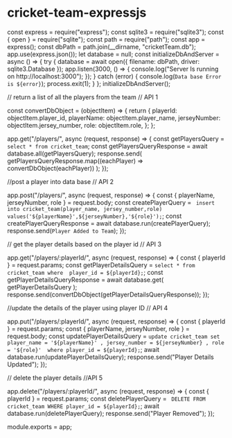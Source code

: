 # cricket-team-expressjs
const express = require("express");
const sqlite3 = require("sqlite3");
const { open } = require("sqlite");
const path = require("path");
const app = express();
const dbPath = path.join(__dirname, "cricketTeam.db");
app.use(express.json());
let database = null;
const initializeDbAndServer = async () => {
  try {
    database = await open({ filename: dbPath, driver: sqlite3.Database });
    app.listen(3000, () => {
      console.log("Server Is running on http://localhost:3000");
    });
  } catch (error) {
    console.log(`Data base Error is ${error}`);
    process.exit(1);
  }
};
initializeDbAndServer();

// return a list of all the players from the team
// API 1

const convertDbObject = (objectItem) => {
  return {
    playerId: objectItem.player_id,
    playerName: objectItem.player_name,
    jerseyNumber: objectItem.jersey_number,
    role: objectItem.role,
  };
};

app.get("/players/", async (request, response) => {
  const getPlayersQuery = `select * from cricket_team`;
  const getPlayersQueryResponse = await database.all(getPlayersQuery);
  response.send(
    getPlayersQueryResponse.map((eachPlayer) => convertDbObject(eachPlayer))
  );
});

//post a player into data base
// API 2

app.post("/players/", async (request, response) => {
  const { playerName, jerseyNumber, role } = request.body;
  const createPlayerQuery = ` insert into cricket_team(player_name,
    jersey_number,role) 
    values('${playerName}',${jerseyNumber},'${role}');`;
  const createPlayerQueryResponse = await database.run(createPlayerQuery);
  response.send(`Player Added to Team`);
});

// get the player details based on the player id
// API 3

app.get("/players/:playerId/", async (request, response) => {
  const { playerId } = request.params;
  const getPlayerDetailsQuery = `select * from cricket_team where 
  player_id = ${playerId};`;
  const getPlayerDetailsQueryResponse = await database.get(
    getPlayerDetailsQuery
  );
  response.send(convertDbObject(getPlayerDetailsQueryResponse));
});

//update the details of the player using player ID
// API 4

app.put("/players/:playerId/", async (request, response) => {
  const { playerId } = request.params;
  const { playerName, jerseyNumber, role } = request.body;
  const updatePlayerDetailsQuery = `update cricket_team set 
  player_name = '${playerName}' , jersey_number = ${jerseyNumber} , role = '${role}' 
  where player_id = ${playerId};`;
  await database.run(updatePlayerDetailsQuery);
  response.send("Player Details Updated");
});

// delete the player details
//API 5

app.delete("/players/:playerId/", async (request, response) => {
  const { playerId } = request.params;
  const deletePlayerQuery = `
  DELETE FROM
    cricket_team
  WHERE
    player_id = ${playerId};`;
  await database.run(deletePlayerQuery);
  response.send("Player Removed");
});

module.exports = app;
